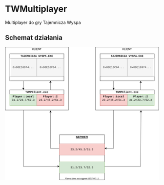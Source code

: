 # TWMultiplayer

Multiplayer do gry Tajemnicza Wyspa

## Schemat działania

![Schemat działania](https://raw.githubusercontent.com/ryczek02/TWMultiplayer/master/Untitled%20Diagram.svg)

